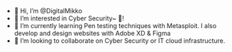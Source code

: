 - 👋 Hi, I’m @DigitalMikko
- 👀 I’m interested in Cyber Security~ 🔐!
- 🌱 I’m currently learning Pen testing techniques with Metasploit. I also develop and design websites with Adobe XD & Figma
- 💞️ I’m looking to collaborate on Cyber Security or IT cloud infrastructure.

<!---
DigitalMikko/DigitalMikko is a ✨ special ✨ repository because its `README.md` (this file) appears on your GitHub profile.
You can click the Preview link to take a look at your changes.
--->
